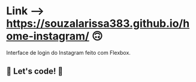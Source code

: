 # Link --> https://souzalarissa383.github.io/home-instagram/ 🙃

Interface de login do Instagram feito com Flexbox.

## 🚀 Let's code! 🚀
